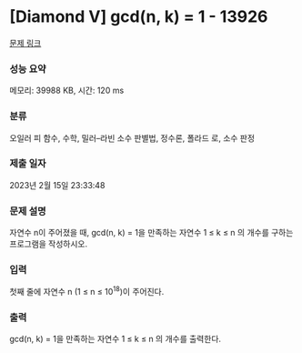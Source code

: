 # [Diamond V] gcd(n, k) = 1 - 13926 

[문제 링크](https://www.acmicpc.net/problem/13926) 

### 성능 요약

메모리: 39988 KB, 시간: 120 ms

### 분류

오일러 피 함수, 수학, 밀러–라빈 소수 판별법, 정수론, 폴라드 로, 소수 판정

### 제출 일자

2023년 2월 15일 23:33:48

### 문제 설명

<p>자연수 n이 주어졌을 때, gcd(n, k) = 1을 만족하는 자연수 1 ≤ k ≤ n 의 개수를 구하는 프로그램을 작성하시오.</p>

### 입력 

 <p>첫째 줄에 자연수 n (1 ≤ n ≤ 10<sup>18</sup>)이 주어진다.</p>

### 출력 

 <p>gcd(n, k) = 1을 만족하는 자연수 1 ≤ k ≤ n 의 개수를 출력한다.</p>

